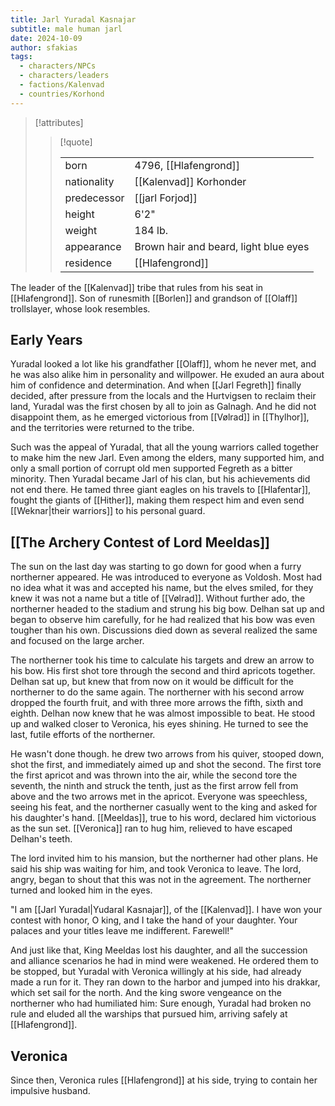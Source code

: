 ```yaml
---
title: Jarl Yuradal Kasnajar
subtitle: male human jarl
date: 2024-10-09
author: sfakias
tags:
  - characters/NPCs
  - characters/leaders
  - factions/Kalenvad
  - countries/Korhond
---
```

> [!attributes]
> 
> > [!quote]
> >
> > | | |
> > | --- | --- |
> > | born | 4796, [[Hlafengrond]] |
> > | nationality | [[Kalenvad]] Korhonder |
> > | predecessor | [[jarl Forjod]] |
> > | height | 6'2" |
> > | weight | 184 lb. |
> > | appearance | Brown hair and beard, light blue eyes |
> > | residence | [[Hlafengrond]] |

The leader of the [[Kalenvad]] tribe that rules from his seat in [[Hlafengrond]]. Son of runesmith [[Borlen]] and grandson of [[Olaff]] trollslayer, whose look resembles.

## Early Years

Yuradal looked a lot like his grandfather [[Olaff]], whom he never met, and he was also alike him in personality and willpower. He exuded an aura about him of confidence and determination. And when [[Jarl Fegreth]] finally decided, after pressure from the locals and the Hurtvigsen to reclaim their land, Yuradal was the first chosen by all to join as Galnagh. And he did not disappoint them, as he emerged victorious from [[Vølrad]] in [[Thylhor]], and the territories were returned to the tribe.

Such was the appeal of Yuradal, that all the young warriors called together to make him the new Jarl. Even among the elders, many supported him, and only a small portion of corrupt old men supported Fegreth as a bitter minority. Then Yuradal became Jarl of his clan, but his achievements did not end there. He tamed three giant eagles on his travels to [[Hlafentar]], fought the giants of [[Hither]], making them respect him and even send [[Weknar|their warriors]] to his personal guard.

## [[The Archery Contest of Lord Meeldas]]

The sun on the last day was starting to go down for good when a furry northerner appeared. He was introduced to everyone as Voldosh. Most had no idea what it was and accepted his name, but the elves smiled, for they knew it was not a name but a title of [[Vølrad]]. Without further ado, the northerner headed to the stadium and strung his big bow. Delhan sat up and began to observe him carefully, for he had realized that his bow was even tougher than his own. Discussions died down as several realized the same and focused on the large archer.

The northerner took his time to calculate his targets and drew an arrow to his bow. His first shot tore through the second and third apricots together. Delhan sat up, but knew that from now on it would be difficult for the northerner to do the same again. The northerner with his second arrow dropped the fourth fruit, and with three more arrows the fifth, sixth and eighth. Delhan now knew that he was almost impossible to beat. He stood up and walked closer to Veronica, his eyes shining. He turned to see the last, futile efforts of the northerner.

He wasn't done though. he drew two arrows from his quiver, stooped down, shot the first, and immediately aimed up and shot the second. The first tore the first apricot and was thrown into the air, while the second tore the seventh, the ninth and struck the tenth, just as the first arrow fell from above and the two arrows met in the apricot. Everyone was speechless, seeing his feat, and the northerner casually went to the king and asked for his daughter's hand. [[Meeldas]], true to his word, declared him victorious as the sun set. [[Veronica]] ran to hug him, relieved to have escaped Delhan's teeth.

The lord invited him to his mansion, but the northerner had other plans. He said his ship was waiting for him, and took Veronica to leave. The lord, angry, began to shout that this was not in the agreement. The northerner turned and looked him in the eyes.

"I am [[Jarl Yuradal|Yudaral Kasnajar]], of the [[Kalenvad]]. I have won your contest with honor, O king, and I take the hand of your daughter. Your palaces and your titles leave me indifferent. Farewell!"

And just like that, King Meeldas lost his daughter, and all the succession and alliance scenarios he had in mind were weakened. He ordered them to be stopped, but Yuradal with Veronica willingly at his side, had already made a run for it. They ran down to the harbor and jumped into his drakkar, which set sail for the north. And the king swore vengeance on the northerner who had humiliated him: Sure enough, Yuradal had broken no rule and eluded all the warships that pursued him, arriving safely at [[Hlafengrond]].

## Veronica

Since then, Veronica rules [[Hlafengrond]] at his side, trying to contain her impulsive husband.
